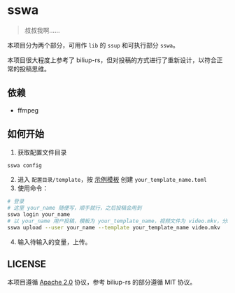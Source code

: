 # sswa

> 叔叔我啊……

本项目分为两个部分，可用作 `lib` 的 `ssup` 和可执行部分 `sswa`。

本项目很大程度上参考了 biliup-rs，但对投稿的方式进行了重新设计，以符合正常的投稿思维。

## 依赖

- ffmpeg

## 如何开始

1. 获取配置文件目录

```bash
sswa config
```

2. 进入 `配置目录/template`，按 [示例模板](examples/templates/mrrj.toml) 创建 `your_template_name.toml`
3. 使用命令：

```bash
# 登录
# 这里 your_name 随便写，顺手就行，之后投稿会用到
sswa login your_name
# 以 your_name 用户投稿，模板为 your_template_name，视频文件为 video.mkv，分P名为 video
sswa upload --user your_name --template your_template_name video.mkv
```

4. 输入待输入的变量，上传。

## LICENSE

本项目遵循 [Apache 2.0](LICENSE) 协议，参考 biliup-rs 的部分遵循 MIT 协议。